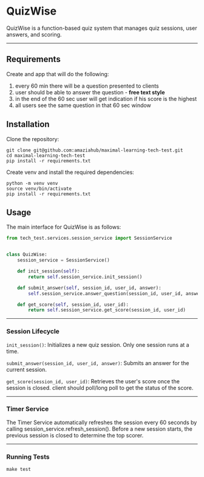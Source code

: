 # QuizWise

QuizWise is a function-based quiz system that manages quiz sessions, user answers, and scoring.

----

## Requirements
Create and app that will do the following:
1. every 60 min there will be a question presented to clients
2. user should be able to answer the question - **free text style**
3. in the end of the 60 sec user will get indication if his score is the highest
4. all users see the same question in that 60 sec window


## Installation
Clone the repository:

```
git clone git@github.com:amaziahub/maximal-learning-tech-test.git
cd maximal-learning-tech-test
pip install -r requirements.txt
```

Create venv and install the required dependencies:
```shell
python -m venv venv
source venv/bin/activate
pip install -r requirements.txt
```

## Usage
The main interface for QuizWise is as follows:

```python
from tech_test.services.session_service import SessionService


class QuizWise:
    session_service = SessionService()

    def init_session(self):
        return self.session_service.init_session()

    def submit_answer(self, session_id, user_id, answer):
        self.session_service.answer_question(session_id, user_id, answer)

    def get_score(self, session_id, user_id):
        return self.session_service.get_score(session_id, user_id)
```

---

### Session Lifecycle

`init_session()`: Initializes a new quiz session. Only one session runs at a time.

`submit_answer(session_id, user_id, answer)`: Submits an answer for the current session.

`get_score(session_id, user_id)`: Retrieves the user's score once the session is closed. client should poll/long poll
to get the status of the score.

---

### Timer Service

The Timer Service automatically refreshes the session every 60 seconds by calling session_service.refresh_session(). 
Before a new session starts, the previous session is closed to determine the top scorer.

---

### Running Tests
```shell
make test
```
